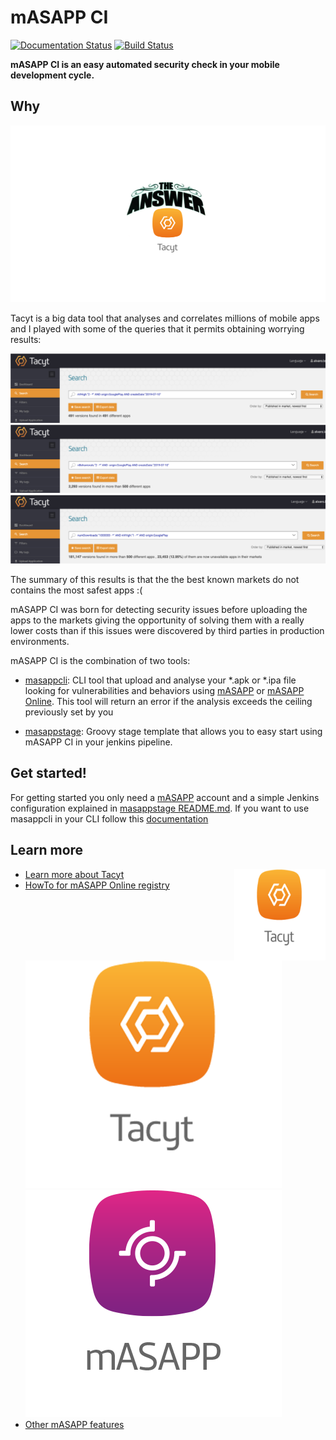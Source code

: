 # mASAPP CI 
[![Documentation Status](https://readthedocs.org/projects/masappci/badge/?version=master)](https://masappci.readthedocs.io/en/master/?badge=master) [![Build Status](https://travis-ci.org/alopezna5/mASAPP_CI.svg?branch=minor_improvements)](https://travis-ci.org/alopezna5/mASAPP_CI)


**mASAPP CI is an easy automated security check in your mobile development cycle.**

## Why

[![Foo](readme_resources/tacyt_is_the_answer.png)](https://tacyt.elevenpaths.com/)

Tacyt is a big data tool that analyses and correlates millions of mobile apps and I played with some of the queries that
it permits obtaining worrying results:

[![Foo](readme_resources/vulnerabilities_tacyt.png)](https://tacyt.elevenpaths.com/)
[![Foo](readme_resources/behaviors_tacyt.png)](https://tacyt.elevenpaths.com/)
[![Foo](readme_resources/high_vulns_with_a_lot_of_download.png)](https://tacyt.elevenpaths.com/)

The summary of this results is that the the best known markets do not contains the most safest apps :(  


mASAPP CI was born for detecting security issues before uploading the apps to the markets giving the opportunity of solving
them with a really lower costs than if this issues were discovered by third parties in production environments.


mASAPP CI is the combination of two tools:
 
 * [masappcli](masappcli/): CLI tool that upload and analyse your *.apk or *.ipa file looking for vulnerabilities and behaviors using 
 [mASAPP](https://www.elevenpaths.com/es/tecnologia/masapp/index.html) or 
 [mASAPP Online](https://www.elevenpaths.com/es/tecnologia/masapp-online/index.html).
 This tool will return an error if the analysis exceeds the ceiling previously set by you
    
 * [masappstage](masappstage/): Groovy stage template that allows you to easy start using mASAPP CI in your jenkins 
 pipeline.


## Get started!

For getting started you only need a [mASAPP](https://masapp.elevenpaths.com) account and a simple Jenkins configuration explained in 
[masappstage README.md](masappstage/README.md). If you want to use masappcli in your CLI follow this 
[documentation](https://masappci.readthedocs.io/en/master/getting_started.html)


## Learn more

* [Learn more about Tacyt](https://www.youtube.com/watch?v=dg4-y5DPnMg)                                 <img src="readme_resources/tacyt.png" width="146px" height="146px"  style="float: right;" >
* [HowTo for mASAPP Online registry](https://www.youtube.com/watch?v=WatthF8tVwA)                       [![Foo](readme_resources/tacyt.png)](https://tacyt.elevenpaths.com/)   [![Foo](readme_resources/mASAPP.png)](https://masapp.elevenpaths.com)
* [Other mASAPP features](https://www.youtube.com/watch?v=aclSLbqoVxg) 
